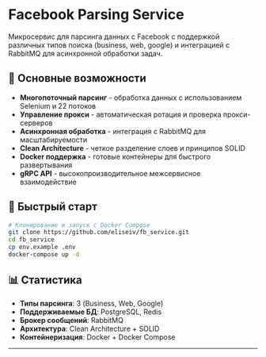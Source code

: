 # Facebook Parsing Service

Микросервис для парсинга данных с Facebook с поддержкой различных типов поиска (business, web, google) и интеграцией с RabbitMQ для асинхронной обработки задач.

## 🎯 Основные возможности

- **Многопоточный парсинг** - обработка данных с использованием Selenium и 22 потоков
- **Управление прокси** - автоматическая ротация и проверка прокси-серверов
- **Асинхронная обработка** - интеграция с RabbitMQ для масштабируемости
- **Clean Architecture** - четкое разделение слоев и принципов SOLID
- **Docker поддержка** - готовые контейнеры для быстрого развертывания
- **gRPC API** - высокопроизводительное межсервисное взаимодействие

## 🚀 Быстрый старт

```bash
# Клонирование и запуск с Docker Compose
git clone https://github.com/eliseiv/fb_service.git
cd fb_service
cp env.example .env
docker-compose up -d
```

## 📊 Статистика

- **Типы парсинга**: 3 (Business, Web, Google)
- **Поддерживаемые БД**: PostgreSQL, Redis
- **Брокер сообщений**: RabbitMQ
- **Архитектура**: Clean Architecture + SOLID
- **Контейнеризация**: Docker + Docker Compose

---
